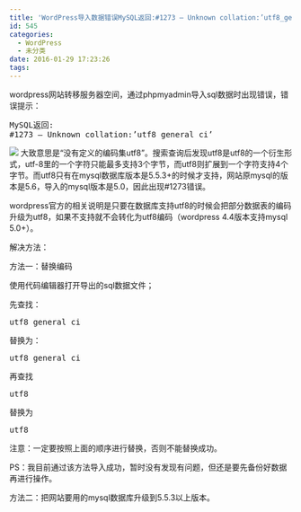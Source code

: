 ```yaml
---
title: 'WordPress导入数据错误MySQL返回:#1273 – Unknown collation:’utf8_general_ci’'
id: 545
categories:
  - WordPress
  - 未分类
date: 2016-01-29 17:23:26
tags:
---
```


wordpress网站转移服务器空间，通过phpmyadmin导入sql数据时出现错误，错误提示：
<pre lang="sql">
MySQL返回:
#1273 – Unknown collation:’utf8_general_ci’
</pre>
[![](http://ww3.sinaimg.cn/large/85f4065cgw1f0ghoudi48j20vx0bi0tn.jpg)](http://ww3.sinaimg.cn/large/85f4065cgw1f0ghoudi48j20vx0bi0tn.jpg)
大致意思是“没有定义的编码集utf8”。搜索查询后发现utf8是utf8的一个衍生形式，utf-8里的一个字符只能最多支持3个字节，而utf8则扩展到一个字符支持4个字节。而utf8只有在mysql数据库版本是5.5.3+的时候才支持，网站原mysql的版本是5.6，导入的mysql版本是5.0，因此出现#1273错误。
<!--more-->

wordpress官方的相关说明是只要在数据库支持utf8的时候会把部分数据表的编码升级为utf8，如果不支持就不会转化为utf8编码（wordpress 4.4版本支持mysql 5.0+）。

解决方法：

方法一：替换编码

使用代码编辑器打开导出的sql数据文件；

先查找：
<pre lang="sql">
utf8_general_ci
</pre>
替换为：
<pre lang="sql">
utf8_general_ci
</pre>
再查找
<pre lang="sql">
utf8
</pre>
替换为
<pre lang="sql">
utf8
</pre>
注意：一定要按照上面的顺序进行替换，否则不能替换成功。

PS：我目前通过该方法导入成功，暂时没有发现有问题，但还是要先备份好数据再进行操作。

方法二：把网站要用的mysql数据库升级到5.5.3以上版本。